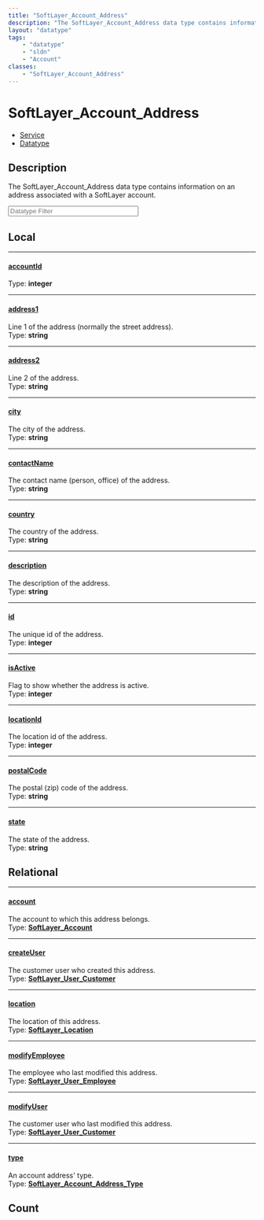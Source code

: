 ```yaml
---
title: "SoftLayer_Account_Address"
description: "The SoftLayer_Account_Address data type contains information on an address associated with a SoftLayer account."
layout: "datatype"
tags:
    - "datatype"
    - "sldn"
    - "Account"
classes:
    - "SoftLayer_Account_Address"
---
```


# SoftLayer_Account_Address
<div id='service-datatype'>
    <ul id='sldn-reference-tabs'>
    <li id='service'> <a href='/reference/services/SoftLayer_Account_Address' >Service</a></li>    <li id='datatype'> <a href='/reference/datatypes/SoftLayer_Account_Address' >Datatype</a></li>
    </ul>
</div>

## Description 


The SoftLayer_Account_Address data type contains information on an address associated with a SoftLayer account. 





<!-- Filer BEGIN -->
<div class="view-filters">
        <div class="clearfix">
            <div class="search-input-box">
                <input placeholder="Datatype Filter" onkeyup="titleSearch(inputId='prop-input', divId='properties', elementClass='prop-row')" 
                    type="text" id="prop-input" value="" size="30" maxlength="128" class="form-text">
            </div>
        </div>
</div>
<!-- Filer END -->

<div id="properties" class="content">
<div id="localProperties" class="prop-content" >

## Local
<div class="prop-row">

-----
[accountId]: #accountid
#### [accountId]
  
<span class="type-label">Type: </span>**integer**  



</div>
<div class="prop-row">

-----
[address1]: #address1
#### [address1]
Line 1 of the address (normally the street address).  
<span class="type-label">Type: </span>**string**  



</div>
<div class="prop-row">

-----
[address2]: #address2
#### [address2]
Line 2 of the address.  
<span class="type-label">Type: </span>**string**  



</div>
<div class="prop-row">

-----
[city]: #city
#### [city]
The city of the address.  
<span class="type-label">Type: </span>**string**  



</div>
<div class="prop-row">

-----
[contactName]: #contactname
#### [contactName]
The contact name (person, office) of the address.  
<span class="type-label">Type: </span>**string**  



</div>
<div class="prop-row">

-----
[country]: #country
#### [country]
The country of the address.  
<span class="type-label">Type: </span>**string**  



</div>
<div class="prop-row">

-----
[description]: #description
#### [description]
The description of the address.  
<span class="type-label">Type: </span>**string**  



</div>
<div class="prop-row">

-----
[id]: #id
#### [id]
The unique id of the address.  
<span class="type-label">Type: </span>**integer**  



</div>
<div class="prop-row">

-----
[isActive]: #isactive
#### [isActive]
Flag to show whether the address is active.  
<span class="type-label">Type: </span>**integer**  



</div>
<div class="prop-row">

-----
[locationId]: #locationid
#### [locationId]
The location id of the address.  
<span class="type-label">Type: </span>**integer**  



</div>
<div class="prop-row">

-----
[postalCode]: #postalcode
#### [postalCode]
The postal (zip) code of the address.  
<span class="type-label">Type: </span>**string**  



</div>
<div class="prop-row">

-----
[state]: #state
#### [state]
The state of the address.  
<span class="type-label">Type: </span>**string**  



</div>
</div>
<!-- LOCAL PROPERTY END -->

<div id="relationalProperties"  class="prop-content" >

## Relational
<div class="prop-row">

-----
[account]: #account
#### [account]
The account to which this address belongs.  
<span class="type-label">Type: </span>**<a href='/reference/datatypes/SoftLayer_Account'>SoftLayer_Account </a>**  



</div>
<div class="prop-row">

-----
[createUser]: #createuser
#### [createUser]
The customer user who created this address.  
<span class="type-label">Type: </span>**<a href='/reference/datatypes/SoftLayer_User_Customer'>SoftLayer_User_Customer </a>**  



</div>
<div class="prop-row">

-----
[location]: #location
#### [location]
The location of this address.  
<span class="type-label">Type: </span>**<a href='/reference/datatypes/SoftLayer_Location'>SoftLayer_Location </a>**  



</div>
<div class="prop-row">

-----
[modifyEmployee]: #modifyemployee
#### [modifyEmployee]
The employee who last modified this address.  
<span class="type-label">Type: </span>**<a href='/reference/datatypes/SoftLayer_User_Employee'>SoftLayer_User_Employee </a>**  



</div>
<div class="prop-row">

-----
[modifyUser]: #modifyuser
#### [modifyUser]
The customer user who last modified this address.  
<span class="type-label">Type: </span>**<a href='/reference/datatypes/SoftLayer_User_Customer'>SoftLayer_User_Customer </a>**  



</div>
<div class="prop-row">

-----
[type]: #type
#### [type]
An account address' type.  
<span class="type-label">Type: </span>**<a href='/reference/datatypes/SoftLayer_Account_Address_Type'>SoftLayer_Account_Address_Type </a>**  



</div>

## Count
</div>



